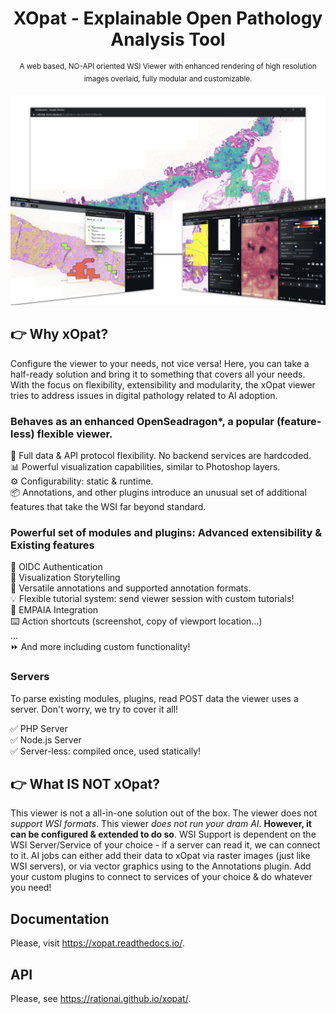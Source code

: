
<h1 align="center">XOpat - Explainable Open Pathology Analysis Tool
</h1>
<p align="center">
  <sup>A web based, NO-API oriented WSI Viewer with enhanced rendering of high resolution images overlaid, fully modular and customizable.</sup>
</p>

![The XOpat Viewer](docs/assets/xopat-banner.png)

## :point_right: Why xOpat?

Configure the viewer to your needs, not vice versa! Here, you can take a half-ready solution
and bring it to something that covers all your needs. With the focus on flexibility, extensibility and modularity, the xOpat
viewer tries to address issues in digital pathology related to AI adoption.

### Behaves as an enhanced OpenSeadragon*, a popular (feature-less) flexible viewer.
:floppy_disk: Full data & API protocol flexibility. No backend services are hardcoded.  
:bar_chart: Powerful visualization capabilities, similar to Photoshop layers.  
:gear: Configurability: static & runtime.  
:package: Annotations, and other plugins introduce an unusual set of additional features that take the WSI far beyond standard.  

### Powerful set of modules and plugins: Advanced extensibility & Existing features
:key: OIDC Authentication  
:book: Visualization Storytelling  
:memo: Versatile annotations and supported annotation formats.  
:bulb: Flexible tutorial system: send viewer session with custom tutorials!  
:bookmark_tabs: EMPAIA Integration  
:keyboard: Action shortcuts (screenshot, copy of viewport location...)  
...  
:fast_forward: And more including custom functionality!  

### Servers
To parse existing modules, plugins, read POST data the viewer uses a server. Don't worry,
we try to cover it all!

:white_check_mark: PHP Server  
:white_check_mark: Node.js Server  
:white_check_mark: Server-less: compiled once, used statically!  


## :point_right: What IS NOT xOpat?
This viewer is not a all-in-one solution out of the box. The viewer does not _support WSI formats_.
This viewer _does not run your dram AI_. **However, it can be configured & extended to do so**.
WSI Support is dependent on the WSI Server/Service of your choice - if a server can read it, we can connect to it.
AI jobs can either add their data to xOpat via raster images (just like WSI servers), or via vector graphics using
to the Annotations plugin. Add your custom plugins to connect to services of your choice & do whatever you need!

## Documentation
Please, visit <https://xopat.readthedocs.io/>.

## API
Please, see <https://rationai.github.io/xopat/>.